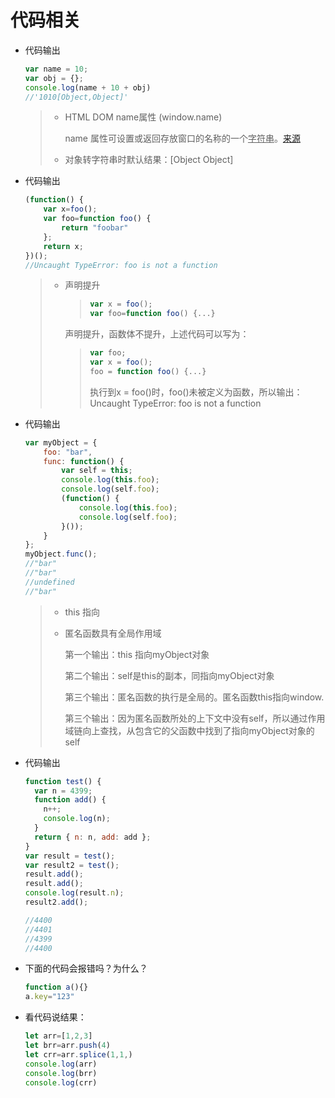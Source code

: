 # 代码相关

- 代码输出

  ```js
  var name = 10;
  var obj = {};
  console.log(name + 10 + obj)
  //'1010[Object,Object]'
  ```

  > + HTML DOM name属性 (window.name)
  >
  >   name 属性可设置或返回存放窗口的名称的一个<u>字符串</u>。[来源](https://www.w3school.com.cn/jsref/prop_win_name.asp)
  >
  > + 对象转字符串时默认结果：[Object Object]

- 代码输出

  ```js
  (function() {
      var x=foo();
      var foo=function foo() {
          return "foobar"
      };
      return x;
  })();
  //Uncaught TypeError: foo is not a function
  ```

  > - 声明提升
  >
  >   > ```js
  >   > var x = foo();
  >   > var foo=function foo() {...}
  >   > ```
  >
  >   声明提升，函数体不提升，上述代码可以写为：
  >
  >   > ```js
  >   > var foo;
  >   > var x = foo();
  >   > foo = function foo() {...}
  >   > ```
  >   >
  >   > 执行到x = foo()时，foo()未被定义为函数，所以输出：Uncaught TypeError: foo is not a function

- 代码输出

  ```js
  var myObject = {
      foo: "bar",
      func: function() {
          var self = this;
          console.log(this.foo);  
          console.log(self.foo);  
          (function() {
              console.log(this.foo);  
              console.log(self.foo);  
          }());
      }
  };
  myObject.func();
  //"bar"
  //"bar"
  //undefined
  //"bar"
  ```

  > - this 指向
  >
  > - 匿名函数具有全局作用域
  >
  >   第一个输出：this 指向myObject对象
  >
  >   第二个输出：self是this的副本，同指向myObject对象
  >
  >   第三个输出：匿名函数的执行是全局的。匿名函数this指向window.
  >
  >   第三个输出：因为匿名函数所处的上下文中没有self，所以通过作用域链向上查找，从包含它的父函数中找到了指向myObject对象的self
  
- 代码输出

  ```js
  function test() {
    var n = 4399;
    function add() {
      n++;
      console.log(n);
    }
    return { n: n, add: add };
  }
  var result = test();
  var result2 = test();
  result.add();
  result.add();
  console.log(result.n);
  result2.add();
  
  //4400
  //4401 
  //4399
  //4400
  ```

- 下面的代码会报错吗？为什么？

  ```js
  function a(){}
  a.key="123"
  ```

- 看代码说结果：

  ```js
  let arr=[1,2,3]
  let brr=arr.push(4)
  let crr=arr.splice(1,1,)
  console.log(arr)
  console.log(brr)
  console.log(crr)
  ```

  

